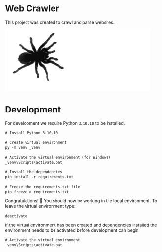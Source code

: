 # Web Crawler
This project was created to crawl and parse websites.

<p>
    <img src="assets/spider-crawling.gif" alt="Read" width="473">
<p>

# Development
For development we require Python `3.10.10` to be installed.

```
# Install Python 3.10.10

# Create virtual environment
py -m venv _venv

# Activate the virtual environment (for Windows)
_venv\Scripts\activate.bat

# Install the dependencies
pip install -r requirements.txt

# Freeze the requirements.txt file
pip freeze > requirements.txt
```

Congratulations! 🎉 You should now be working in the local environment. To leave the virtual environment type:

```deactivate```

If the virtual environment has been created and dependencies installed the environment needs to be activated before development can begin
```
# Activate the virtual environment
_venv\Scripts\activate.bat
```
